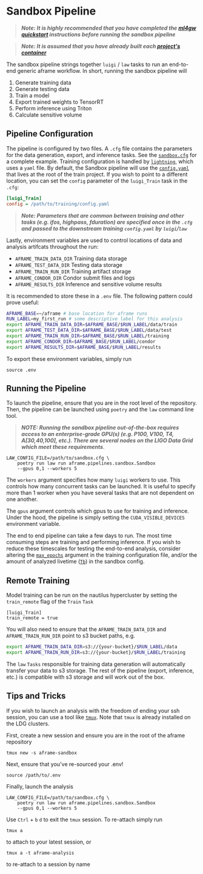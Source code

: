 # Sandbox Pipeline

> **_Note: It is highly recommended that you have completed the [ml4gw quickstart](https://github.com/ml4gw/quickstart/) instructions before running the sandbox pipeline_**

> **_Note: It is assumed that you have already built each [project's container](../../../projects/README.md)_**

The sandbox pipeline strings together `luigi` / `law` tasks to run an end-to-end generic aframe workflow.
In short, running the sandbox pipeline will

1. Generate training data 
2. Generate testing data
3. Train a model
4. Export trained weights to TensorRT
5. Perform inference using Triton
6. Calculate sensitive volume

## Pipeline Configuration
The pipeline is configured by two files. A `.cfg` file contains the parameters
for the data generation, export, and inference tasks. See the [`sandbox.cfg`](./sandbox.cfg) for a complete example.
Training configuration is handled by [`lightning`](https://lightning.ai/docs/pytorch/stable/), which 
uses a `yaml` file. By default, the Sandbox pipeline will use the [`config.yaml`](../../../projects/train/config.yaml) that lives at the root of the train project. If you wish to point to a different location, you can set the `config` parameter of the `luigi_Train` task in the `.cfg`:

```cfg
[luigi_Train]
config = /path/to/training/config.yaml
```

> **_Note: Parameters that are common between training and other tasks (e.g. ifos, highpass, fduration) are specified once in the `.cfg` and passed to the downstream training `config.yaml` by `luigi`/`law`_**

Lastly, environment variables are used to control locations of data and analysis artifcats throughout the run:

- `AFRAME_TRAIN_DATA_DIR` Training data storage
- `AFRAME_TEST_DATA_DIR` Testing data storage
- `AFRAME_TRAIN_RUN_DIR` Training artifact storage
- `AFRAME_CONDOR_DIR` Condor submit files and logs
- `AFRAME_RESULTS_DIR` Inference and sensitive volume results

It is recommended to store these in a `.env` file. The following pattern could prove useful:

```bash
AFRAME_BASE=~/aframe # base location for aframe runs
RUN_LABEL=my_first_run # some descriptive label for this analysis
export AFRAME_TRAIN_DATA_DIR=$AFRAME_BASE/$RUN_LABEL/data/train
export AFRAME_TEST_DATA_DIR=$AFRAME_BASE/$RUN_LABEL/data/test
export AFRAME_TRAIN_RUN_DIR=$AFRAME_BASE/$RUN_LABEL/training
export AFRAME_CONDOR_DIR=$AFRAME_BASE/$RUN_LABEL/condor
export AFRAME_RESULTS_DIR=$AFRAME_BASE/$RUN_LABEL/results
```

To export these environment variables, simply run

```
source .env
```

## Running the Pipeline
To launch the pipeline, ensure that you are in the root level of the repository.
Then, the pipeline can be launched using `poetry` and the `law` command line tool.

> **_NOTE: Running the sandbox pipeline out-of-the-box requires access to an enterprise-grade GPU(s) (e.g. P100, V100, T4, A[30,40,100], etc.). There are several nodes on the LIGO Data Grid which meet these requirements_**.

```
LAW_CONFIG_FILE=/path/to/sandbox.cfg \
    poetry run law run aframe.pipelines.sandbox.Sandbox
    --gpus 0,1 --workers 5
```

The `workers` argument specifies how many `luigi` workers to use. This controls how many concurrent tasks 
can be launched. It is useful to specify more than 1 worker when you have several tasks that are not dependent on one another. 

The `gpus` argument controls which gpus to use for training and inference. Under the hood, the pipeline is simply setting
the `CUDA_VISIBLE_DEVICES` environment variable. 

The end to end pipeline can take a few days to run. The most time consuming steps are training and performing inference. If you wish to reduce these timescales for testing the end-to-end analysis, consider altering the
[`max_epochs`](../../../projects/train/config.yaml#92) argument in the training configuration file, and/or the amount of analyzed livetime ([`Tb`](./sandbox.cfg#17)) in the sandbox config.


## Remote Training
Model training can be run on the nautilus hypercluster by setting the `train_remote` flag of the `Train` `Task`

```
[luigi_Train]
train_remote = true
```

You will also need to ensure that the `AFRAME_TRAIN_DATA_DIR` and `AFRAME_TRAIN_RUN_DIR` point to s3 bucket paths, e.g.

```bash
export AFRAME_TRAIN_DATA_DIR=s3://{your-bucket}/$RUN_LABEL/data
export AFRAME_TRAIN_RUN_DIR=s3://{your-bucket}/$RUN_LABEL/training
```

The `law` `Tasks` responsible for training data generation will automatically transfer your data to s3 storage. The
rest of the pipeline (export, inference, etc.) is compatible with s3 storage and will work out of the box.

## Tips and Tricks
If you wish to launch an analysis with the freedom of ending
your ssh session, you can use a tool like [`tmux`](https://github.com/tmux/tmux/wiki). Note that `tmux`
is already installed on the LDG clusters.

First, create a new session and ensure you are in the root of the aframe repository
```
tmux new -s aframe-sandbox
```

Next, ensure that you've re-sourced your .env!
```
source /path/to/.env
```

Finally, launch the analysis
```
LAW_CONFIG_FILE=/path/to/sandbox.cfg \
    poetry run law run aframe.pipelines.sandbox.Sandbox
    --gpus 0,1 --workers 5
```

Use `Ctrl` + `b` `d` to exit the `tmux` session. To re-attach simply run

```
tmux a
```
to attach to your latest session, or 

```
tmux a -t aframe-analysis
```

to re-attach to a session by name




    
